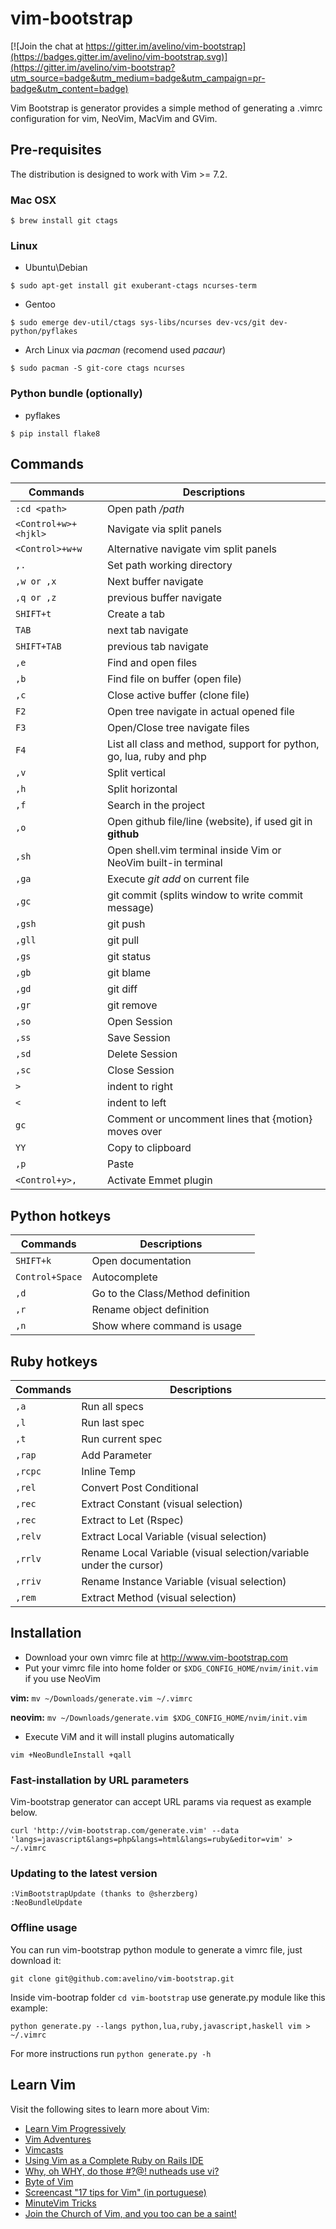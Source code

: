 # vim-bootstrap

[![Join the chat at https://gitter.im/avelino/vim-bootstrap](https://badges.gitter.im/avelino/vim-bootstrap.svg)](https://gitter.im/avelino/vim-bootstrap?utm_source=badge&utm_medium=badge&utm_campaign=pr-badge&utm_content=badge)

Vim Bootstrap is generator provides a simple method of generating a .vimrc configuration for vim, NeoVim, MacVim and GVim.

## Pre-requisites

The distribution is designed to work with Vim >= 7.2.

### Mac OSX

```
$ brew install git ctags
```

### Linux

* Ubuntu\Debian

```
$ sudo apt-get install git exuberant-ctags ncurses-term
```

* Gentoo
```
$ sudo emerge dev-util/ctags sys-libs/ncurses dev-vcs/git dev-python/pyflakes
```

* Arch Linux via *pacman* (recomend used *pacaur*)
```
$ sudo pacman -S git-core ctags ncurses
```

### Python bundle (optionally)

* pyflakes
```
$ pip install flake8
```

## Commands

Commands | Descriptions
--- | ---
`:cd <path>` | Open path */path*
`<Control+w>+<hjkl>` | Navigate via split panels
`<Control>+w+w` | Alternative navigate vim split panels
`,.` | Set path working directory
`,w or ,x` | Next buffer navigate
`,q or ,z` | previous buffer navigate
`SHIFT+t` | Create a tab
`TAB` | next tab navigate
`SHIFT+TAB` | previous tab navigate
`,e` | Find and open files
`,b` | Find file on buffer (open file)
`,c` | Close active buffer (clone file)
`F2`  | Open tree navigate in actual opened file
`F3`  | Open/Close tree navigate files
`F4` | List all class and method, support for python, go, lua, ruby and php
`,v` | Split vertical
`,h` | Split horizontal
`,f` | Search in the project
`,o` | Open github file/line (website), if used git in **github**
`,sh` | Open shell.vim terminal inside Vim or NeoVim built-in terminal
`,ga` | Execute *git add* on current file
`,gc` | git commit (splits window to write commit message)
`,gsh` | git push
`,gll` | git pull
`,gs` | git status
`,gb` | git blame
`,gd` | git diff
`,gr` | git remove
`,so` | Open Session
`,ss` | Save Session
`,sd` | Delete Session
`,sc` | Close Session
`>` | indent to right
`<` | indent to left
`gc` | Comment or uncomment lines that {motion} moves over
`YY` | Copy to clipboard
`,p` | Paste
`<Control+y>,` | Activate Emmet plugin

## Python hotkeys

Commands | Descriptions
--- | ---
`SHIFT+k` | Open documentation
`Control+Space` | Autocomplete
`,d` | Go to the Class/Method definition
`,r` | Rename object definition
`,n` | Show where command is usage

## Ruby hotkeys
Commands | Descriptions
	------- | -------
`,a`		| Run all specs
`,l`		| Run last spec
`,t`		| Run current spec
`,rap`		| Add Parameter
`,rcpc` 	| Inline Temp
`,rel`		| Convert Post Conditional
`,rec`		| Extract Constant          (visual selection)
`,rec`   	| Extract to Let (Rspec)
`,relv` 	| Extract Local Variable    (visual selection)
`,rrlv` 	| Rename Local Variable     (visual selection/variable under the cursor)
`,rriv` 	| Rename Instance Variable  (visual selection)
`,rem`  	| Extract Method            (visual selection)

## Installation

* Download your own vimrc file at http://www.vim-bootstrap.com
* Put your vimrc file into home folder or `$XDG_CONFIG_HOME/nvim/init.vim` if you use NeoVim

**vim:** `mv ~/Downloads/generate.vim ~/.vimrc`

**neovim:** `mv ~/Downloads/generate.vim $XDG_CONFIG_HOME/nvim/init.vim`

* Execute ViM and it will install plugins automatically
```
vim +NeoBundleInstall +qall
```

### Fast-installation by URL parameters

Vim-bootstrap generator can accept URL params via request as example below.

	curl 'http://vim-bootstrap.com/generate.vim' --data 'langs=javascript&langs=php&langs=html&langs=ruby&editor=vim' > ~/.vimrc


### Updating to the latest version

    :VimBootstrapUpdate (thanks to @sherzberg)
    :NeoBundleUpdate


### Offline usage

You can run vim-bootstrap python module to generate a vimrc file, just download it:

	git clone git@github.com:avelino/vim-bootstrap.git

Inside vim-bootrap folder `cd vim-bootstrap` use generate.py module like this example:

	python generate.py --langs python,lua,ruby,javascript,haskell vim > ~/.vimrc

For more instructions run `python generate.py -h`

## Learn Vim

Visit the following sites to learn more about Vim:

* [Learn Vim Progressively](http://yannesposito.com/Scratch/en/blog/Learn-Vim-Progressively/)
* [Vim Adventures](http://vim-adventures.com/)
* [Vimcasts](http://vimcasts.org)
* [Using Vim as a Complete Ruby on Rails IDE](http://biodegradablegeek.com/2007/12/using-vim-as-a-complete-ruby-on-rails-ide/)
* [Why, oh WHY, do those #?@! nutheads use vi?](http://www.viemu.com/a-why-vi-vim.html)
* [Byte of Vim](http://www.swaroopch.com/notes/Vim)
* [Screencast "17 tips for Vim" (in portuguese)](http://blog.lucascaton.com.br/?p=1081)
* [MinuteVim Tricks](https://www.youtube.com/user/MinuteVimTricks)
* [Join the Church of Vim, and you too can be a saint!](http://www.avelino.xxx/2015/03/church-vim)
